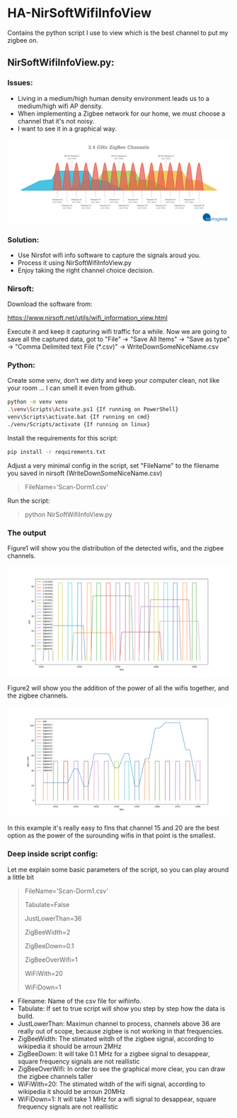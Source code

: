 # HA-NirSoftWifiInfoView
Contains the python script I use to view which is the best channel to put my zigbee on.

## NirSoftWifiInfoView.py:
### Issues:
- Living in a medium/high human density environment leads us to a medium/high wifi AP density.
- When implementing a Zigbee network for our home, we must choose a channel that it's not noisy.
- I want to see it in a graphical way.

![ZigBee-and-WiFi-frequency-channels](ZigBee-and-WiFi-frequency-channels.png)

### Solution:
- Use Nirsfot wifi info software to capture the signals aroud you.
- Process it using NirSoftWifiInfoView.py
- Enjoy taking the right channel choice decision.

### Nirsoft:
Download the software from:

https://www.nirsoft.net/utils/wifi_information_view.html

Execute it and keep it capturing wifi traffic for a while.
Now we are going to save all the captured data, got to "File" -> "Save All Items" -> "Save as type" -> "Comma Delimited text File (*.csv)" -> WriteDownSomeNiceName.csv

### Python:
Create some venv, don't we dirty and keep your computer clean, not like your room ... I can smell it even from github.
```sh
python -m venv venv
.\venv\Scripts\Activate.ps1 {If running on PowerShell}
venv\Scripts\activate.bat {If running on cmd}
./venv/Scripts/activate {If running on linux}
```

Install the requirements for this script:

```sh
pip install -r requirements.txt
```

Adjust a very minimal config in the script, set "FileName" to the filename you saved in nirsoft (WriteDownSomeNiceName.csv)

> FileName='Scan-Dorm1.csv'

Run the script:

> python NirSoftWifiInfoView.py

### The output

Figure1 will show you the distribution of the detected wifis, and the zigbee channels.

![Figure1](Figure_1.png)

Figure2 will show you the addition of the power of all the wifis together, and the zigbee channels.

![Figure2](Figure_2.png)

In this example it's really easy to fins that channel 15 and 20 are the best option as the power of the surounding wifis in that point is the smallest.

### Deep inside script config:

Let me explain some basic parameters of the script, so you can play around a little bit

> FileName='Scan-Dorm1.csv'
> 
> Tabulate=False
> 
> JustLowerThan=36
> 
> ZigBeeWidth=2
> 
> ZigBeeDown=0.1
> 
> ZigBeeOverWifi=1
> 
> WiFiWith=20
> 
> WiFiDown=1

* Filename: Name of the csv file for wifiinfo.
* Tabulate: If set to true script will show you step by step how the data is build.
* JustLowerThan: Maximun channel to process, channels above 36 are really out of scope, because zigbee is not working in that frequencies.
* ZigBeeWidth: The stimated witdh of the zigbee signal, according to wikipedia it should be arroun 2MHz
* ZigBeeDown: It will take 0.1 MHz for a zigbee signal to desappear, square frequency signals are not reallistic
* ZigBeeOverWifi: In order to see the graphical more clear, you can draw the zigbee channels taller
* WiFiWith=20: The stimated witdh of the wifi signal, according to wikipedia it should be arroun 20MHz
* WiFiDown=1: It will take 1 MHz for a wifi signal to desappear, square frequency signals are not reallistic
